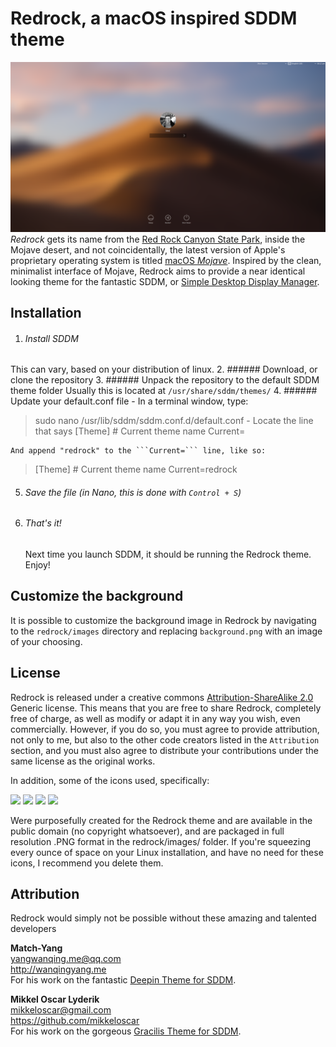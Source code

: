# Redrock, a macOS inspired SDDM theme
![Alt text](/screenshot.png?raw=true)
*Redrock* gets its name from the [Red Rock Canyon State Park](https://en.wikipedia.org/wiki/Red_Rock_Canyon_National_Conservation_Area), inside the Mojave desert, and not coincidentally, the latest version of Apple's proprietary operating system is titled [macOS *Mojave*](https://www.apple.com/macos/mojave/).
Inspired by the clean, minimalist interface of Mojave, Redrock aims to provide a near identical looking theme for the fantastic SDDM, or [Simple Desktop Display Manager](https://github.com/sddm/sddm/).
## Installation
1. ###### Install SDDM
This can vary, based on your distribution of linux.
2. ###### Download, or clone the repository
3. ###### Unpack the repository to the default SDDM theme folder
Usually this is located at
```/usr/share/sddm/themes/```
4. ###### Update your default.conf file
	- In a terminal window, type:
>sudo nano /usr/lib/sddm/sddm.conf.d/default.conf
	- Locate the line that says
>[Theme]
>&#35; Current theme name
>Current=

	And append "redrock" to the ```Current=``` line, like so:
>[Theme]
>&#35; Current theme name
>Current=redrock
5. ###### Save the file (in Nano, this is done with ```Control + S```)
6. ###### That's it!
	Next time you launch SDDM, it should be running the Redrock theme. Enjoy!

## Customize the background
It is possible to customize the background image in Redrock by navigating to the ```redrock/images``` directory and replacing ```background.png``` with an image of your choosing.
## License
Redrock is released under a creative commons [Attribution-ShareAlike 2.0](https://creativecommons.org/licenses/by-sa/2.0/) Generic license. This means that you are free to share Redrock, completely free of charge, as well as modify or adapt it in any way you wish, even commercially. However, if you do so, you must agree to provide attribution, not only to me, but also to the other code creators listed in the ```Attribution``` section, and you must also agree to distribute your contributions under the same license as the original works.

In addition, some of the icons used, specifically:

<image src="images/restart_dark.png" width="50px">
<image src="images/shutdown_dark.png" width="50px">
<image src="images/sleep_dark.png" width="50px">
<image src="images/keyboard_dark.png" width="32px">

Were purposefully created for the Redrock theme and are available in the public domain (no copyright whatsoever), and are packaged in full resolution .PNG format in the redrock/images/ folder. If you're squeezing every ounce of space on your Linux installation, and have no need for these icons, I recommend you delete them.
## Attribution
Redrock would simply not be possible without these amazing and talented developers

 **Match-Yang**<br />
yangwanqing.me@qq.com <br />
http://wanqingyang.me <br />
For his work on the fantastic [Deepin Theme for SDDM](https://github.com/Match-Yang/sddm-deepin).

**Mikkel Oscar Lyderik** <br />
mikkeloscar@gmail.com <br />
https://github.com/mikkeloscar <br />
For his work on the gorgeous [Gracilis Theme for SDDM](https://github.com/mikkeloscar/sddm-gracilis).
